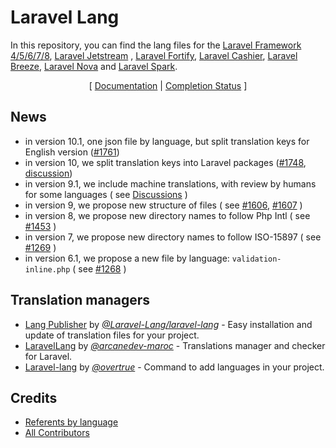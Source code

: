 # Laravel Lang

In this repository, you can find the lang files for the [Laravel Framework 4/5/6/7/8](https://laravel.com), [Laravel Jetstream](https://jetstream.laravel.com) , [Laravel Fortify](https://github.com/laravel/fortify), [Laravel Cashier](https://laravel.com/docs/8.x/billing), [Laravel Breeze](https://github.com/laravel/breeze), [Laravel Nova](https://nova.laravel.com) and [Laravel Spark](https://spark.laravel.com).

<p align="center">
    [
        <a href="https://laravel-lang.github.io/lang">Documentation</a> |
        <a href="https://laravel-lang.github.io/lang/status.html">Completion Status</a>
    ]
</p>

## News

* in version 10.1, one json file by language, but split translation keys for English version ([#1761](https://github.com/Laravel-Lang/lang/issues/1761))
* in version 10, we split translation keys into Laravel packages ([#1748](https://github.com/Laravel-Lang/lang/pull/1748), [discussion](https://github.com/Laravel-Lang/lang/discussions/1702#discussioncomment-703215))
* in version 9.1, we include machine translations, with review by humans for some languages ( see [Discussions](https://github.com/Laravel-Lang/lang/discussions/1692) )
* in version 9, we propose new structure of files ( see [#1606](https://github.com/Laravel-Lang/lang/discussions/1606), [#1607](https://github.com/Laravel-Lang/lang/pull/1607) )
* in version 8, we propose new directory names to follow Php Intl ( see [#1453](https://github.com/Laravel-Lang/lang/pull/1453) )
* in version 7, we propose new directory names to follow ISO-15897 ( see [#1269](https://github.com/Laravel-Lang/lang/issues/1269) )
* in version 6.1, we propose a new file by language: `validation-inline.php` ( see [#1268](https://github.com/Laravel-Lang/lang/issues/1268) )

## Translation managers

* [Lang Publisher](https://github.com/Laravel-Lang/publisher) by [*@Laravel-Lang/laravel-lang*](https://github.com/Laravel-Lang/publisher) - Easy installation and update of translation files for your project.
* [LaravelLang](https://github.com/ARCANEDEV/LaravelLang) by [*@arcanedev-maroc*](https://github.com/ARCANEDEV) - Translations manager and checker for Laravel.
* [Laravel-lang](https://github.com/overtrue/laravel-lang) by [*@overtrue*](https://github.com/overtrue) - Command to add languages in your project.

## Credits

- [Referents by language](https://laravel-lang.github.io/lang/referents.html)
- [All Contributors](https://github.com/Laravel-Lang/lang/graphs/contributors)
